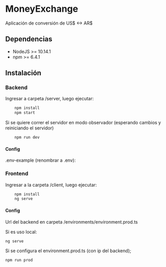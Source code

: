 # MoneyExchange
Aplicación de conversión de US$ <-> AR$

## Dependencias

+ NodeJS >= 10.14.1
+ npm >= 6.4.1

## Instalación
### Backend
Ingresar a carpeta /server, luego ejecutar:

```bash
    npm install
    npm start
```

Si se quiere correr el servidor en modo observador (esperando cambios y reiniciando el servidor)

```bash
    npm run dev
```

#### Config
.env-example (renombrar a .env):

### Frontend
Ingresar a la carpeta /client, luego ejecutar:

```sh
    npm install
    ng serve
```

#### Config
Url del backend en carpeta /environments/environment.prod.ts

Si es uso local:

    ng serve

Si se configura el environment.prod.ts (con ip del backend);

    npm run prod
